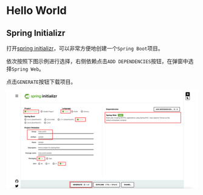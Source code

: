 # Hello World

## Spring Initializr

打开[spring initializr](https://start.spring.io/)，可以非常方便地创建一个`Spring Boot`项目。

依次按照下图示例进行选择，右侧依赖点击`ADD DEPENDENCIES`按钮，在弹窗中选择`Spring Web`。

点击`GENERATE`按钮下载项目。

![spring initializr](./media/02/00.png)